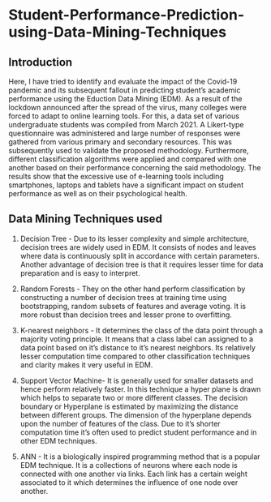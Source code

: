 # Student-Performance-Prediction-using-Data-Mining-Techniques
## Introduction
Here, I have tried to identify and evaluate the impact of the Covid-19 pandemic and its subsequent fallout in predicting student’s academic performance using the Eduction Data Mining (EDM). As a result of the lockdown announced after the spread of the virus, many colleges were forced to adapt to online learning tools. For this, a data set of various undergraduate students was compiled from March 2021. A Likert-type questionnaire was administered and large number of responses were gathered from various primary and secondary resources. This was subsequently used to validate the proposed methodology. Furthermore, different classification algorithms were applied and compared with one another based on their performance concerning the said methodology. The results show that the excessive use of e-learning tools including smartphones, laptops and tablets have a significant impact on student performance as well as on their psychological health.

## Data Mining Techniques used 

1. Decision Tree -
Due to its lesser complexity and simple architecture, decision
trees are widely used in EDM. It consists
of nodes and leaves where data is continuously split in accordance
with certain parameters. Another advantage of decision
tree is that it requires lesser time for data preparation and is
easy to interpret.

2. Random Forests - They on the other hand perform classification
by constructing a number of decision trees at training time
using bootstrapping, random subsets of features and average
voting. It is more robust than decision trees and lesser prone
to overfitting.

3. K-nearest neighbors - It determines the class of the data point through a majority
voting principle. It means that a class label can assigned to
a data point based on it’s distance to it’s nearest neighbors.
Its relatively lesser computation time compared to other classification
techniques and clarity makes it very useful in EDM.

4. Support Vector Machine- It is generally used for smaller datasets and hence perform
relatively faster. In this technique a hyper plane is drawn
which helps to separate two or more different classes. The
decision boundary or Hyperplane is estimated by maximizing
the distance between different groups. The dimension of
the hyperplane depends upon the number of features of the
class. Due to it’s shorter computation time it’s often used to
predict student performance and in other EDM
techniques.

5. ANN - It is a biologically inspired programming method that is a
popular EDM technique. It is a collections of neurons where
each node is connected with one another via links. Each link
has a certain weight associated to it which determines the
influence of one node over another.


